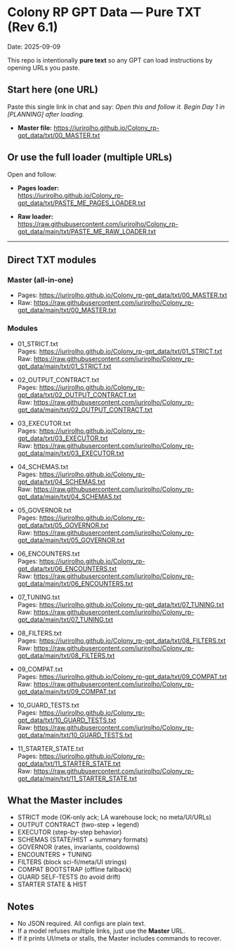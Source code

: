 # Colony RP GPT Data — Pure TXT (Rev 6.1)
Date: 2025-09-09

This repo is intentionally **pure text** so any GPT can load instructions by opening URLs you paste.

## Start here (one URL)
Paste this single link in chat and say: *Open this and follow it. Begin Day 1 in [PLANNING] after loading.*  
- **Master file:** https://iurirolho.github.io/Colony_rp-gpt_data/txt/00_MASTER.txt

## Or use the full loader (multiple URLs)
Open and follow:

- **Pages loader:**  
  https://iurirolho.github.io/Colony_rp-gpt_data/txt/PASTE_ME_PAGES_LOADER.txt  

- **Raw loader:**  
  https://raw.githubusercontent.com/iurirolho/Colony_rp-gpt_data/main/txt/PASTE_ME_RAW_LOADER.txt  

---

## Direct TXT modules

### Master (all-in-one)
- Pages: https://iurirolho.github.io/Colony_rp-gpt_data/txt/00_MASTER.txt  
- Raw:   https://raw.githubusercontent.com/iurirolho/Colony_rp-gpt_data/main/txt/00_MASTER.txt  

### Modules
- 01_STRICT.txt  
  Pages: https://iurirolho.github.io/Colony_rp-gpt_data/txt/01_STRICT.txt  
  Raw:   https://raw.githubusercontent.com/iurirolho/Colony_rp-gpt_data/main/txt/01_STRICT.txt  

- 02_OUTPUT_CONTRACT.txt  
  Pages: https://iurirolho.github.io/Colony_rp-gpt_data/txt/02_OUTPUT_CONTRACT.txt  
  Raw:   https://raw.githubusercontent.com/iurirolho/Colony_rp-gpt_data/main/txt/02_OUTPUT_CONTRACT.txt  

- 03_EXECUTOR.txt  
  Pages: https://iurirolho.github.io/Colony_rp-gpt_data/txt/03_EXECUTOR.txt  
  Raw:   https://raw.githubusercontent.com/iurirolho/Colony_rp-gpt_data/main/txt/03_EXECUTOR.txt  

- 04_SCHEMAS.txt  
  Pages: https://iurirolho.github.io/Colony_rp-gpt_data/txt/04_SCHEMAS.txt  
  Raw:   https://raw.githubusercontent.com/iurirolho/Colony_rp-gpt_data/main/txt/04_SCHEMAS.txt  

- 05_GOVERNOR.txt  
  Pages: https://iurirolho.github.io/Colony_rp-gpt_data/txt/05_GOVERNOR.txt  
  Raw:   https://raw.githubusercontent.com/iurirolho/Colony_rp-gpt_data/main/txt/05_GOVERNOR.txt  

- 06_ENCOUNTERS.txt  
  Pages: https://iurirolho.github.io/Colony_rp-gpt_data/txt/06_ENCOUNTERS.txt  
  Raw:   https://raw.githubusercontent.com/iurirolho/Colony_rp-gpt_data/main/txt/06_ENCOUNTERS.txt  

- 07_TUNING.txt  
  Pages: https://iurirolho.github.io/Colony_rp-gpt_data/txt/07_TUNING.txt  
  Raw:   https://raw.githubusercontent.com/iurirolho/Colony_rp-gpt_data/main/txt/07_TUNING.txt  

- 08_FILTERS.txt  
  Pages: https://iurirolho.github.io/Colony_rp-gpt_data/txt/08_FILTERS.txt  
  Raw:   https://raw.githubusercontent.com/iurirolho/Colony_rp-gpt_data/main/txt/08_FILTERS.txt  

- 09_COMPAT.txt  
  Pages: https://iurirolho.github.io/Colony_rp-gpt_data/txt/09_COMPAT.txt  
  Raw:   https://raw.githubusercontent.com/iurirolho/Colony_rp-gpt_data/main/txt/09_COMPAT.txt  

- 10_GUARD_TESTS.txt  
  Pages: https://iurirolho.github.io/Colony_rp-gpt_data/txt/10_GUARD_TESTS.txt  
  Raw:   https://raw.githubusercontent.com/iurirolho/Colony_rp-gpt_data/main/txt/10_GUARD_TESTS.txt  

- 11_STARTER_STATE.txt  
  Pages: https://iurirolho.github.io/Colony_rp-gpt_data/txt/11_STARTER_STATE.txt  
  Raw:   https://raw.githubusercontent.com/iurirolho/Colony_rp-gpt_data/main/txt/11_STARTER_STATE.txt  

## What the Master includes
- STRICT mode (OK-only ack; LA warehouse lock; no meta/UI/URLs)
- OUTPUT CONTRACT (two-step + legend)
- EXECUTOR (step-by-step behavior)
- SCHEMAS (STATE/HIST + summary formats)
- GOVERNOR (rates, invariants, cooldowns)
- ENCOUNTERS + TUNING
- FILTERS (block sci-fi/meta/UI strings)
- COMPAT BOOTSTRAP (offline fallback)
- GUARD SELF-TESTS (to avoid drift)
- STARTER STATE & HIST

## Notes
- No JSON required. All configs are plain text.  
- If a model refuses multiple links, just use the **Master** URL.  
- If it prints UI/meta or stalls, the Master includes commands to recover.
